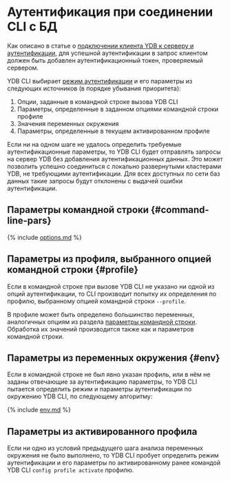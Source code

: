 # Аутентификация при соединении CLI с БД

Как описано в статье о [подключении клиента YDB к серверу и аутентификации](../../../concepts/connect.md), для успешной аутентификации в запрос клиентом должен быть добавлен аутентификационный токен, проверяемый сервером.

YDB CLI выбирает [режим аутентификации](../../../concepts/connect.md#auth-modes) и его параметры из следующих источников (в порядке убывания приоритета):

1. Опции, заданные в командной строке вызова YDB CLI
2. Параметры, определенные в заданном опциями командной строки профиле
3. Значения переменных окружения
4. Параметры, определенные в текущем активированном профиле

Если ни на одном шаге не удалось определить требуемые аутентификационные параметры, то YDB CLI будет отправлять запросы на сервер YDB без добавления аутентификационных данных. Это может позволить успешно соединиться с локально развернутыми кластерами YDB, не требующими аутентификации. Для всех доступных по сети баз данных такие запросы будут отклонены с выдачей ошибки аутентификации.

## Параметры командной строки {#command-line-pars}

{% include [options.md](auth/options.md) %}

## Параметры из профиля, выбранного опцией командной строки {#profile}

Если в командной строке при вызове YDB CLI не указано ни одной из опций аутентификации, то CLI производит попытку их определения по профилю, выбранному опцией командной строки `--profile`.

В профиле может быть определено большинство переменных, аналогичных опциям из раздела [параметры командной строки](#command-line-pars). Обработка их значений производится также как и параметров командной строки. 

## Параметры из переменных окружения {#env}

Если в командной строке не был явно указан профиль, или в нём не заданы отвечающие за аутентификацию параметры, то YDB CLI пытается определить режим и параметры аутентификации по окружению YDB CLI, по следующему алгоритму:

{% include [env.md](auth/env.md) %}

## Параметры из активированного профила

Если ни одно из условий предыдущего шага анализа переменных окружения не было выполнено, то YDB CLI пробует определить режим аутентификации и его параметры по  активированному ранее командой YDB CLI `config profile activate` профилю.

